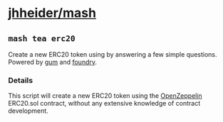 # [jhheider/mash](https://mash.pkgx.sh/u/jhheider/)

## `mash tea erc20`

Create a new ERC20 token using by answering a few simple questions. Powered by
[gum](https://github.com/charmbracelet/gum) and [foundry](https://github.com/foundry-rs/foundry).

### Details

This script will create a new ERC20 token using the [OpenZeppelin](https://github.com/OpenZeppelin/openzeppelin-contracts) ERC20.sol contract, without any extensive knowledge of contract development.
